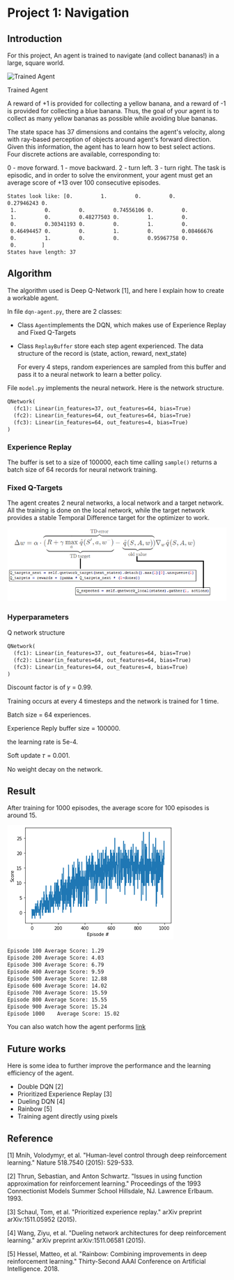 [//]: # (Image References)

[image1]: https://user-images.githubusercontent.com/10624937/42135619-d90f2f28-7d12-11e8-8823-82b970a54d7e.gif "Trained Agent"

[image2]: https://user-images.githubusercontent.com/10624937/42386929-76f671f0-8106-11e8-9376-f17da2ae852e.png "Kernel"

[image3]: images/FixedQ.png "FixQ"

[image4]: images/result.png "Result"

# Project 1: Navigation 

## Introduction

For this project, An agent is trained to navigate (and collect bananas!) in a large, square world.

![Trained Agent][image1]

Trained Agent

A reward of +1 is provided for collecting a yellow banana, and a reward of -1 is provided for collecting a blue banana. Thus, the goal of your agent is to collect as many yellow bananas as possible while avoiding blue bananas.

The state space has 37 dimensions and contains the agent's velocity, along with ray-based perception of objects around agent's forward direction. Given this information, the agent has to learn how to best select actions. Four discrete actions are available, corresponding to:

0 - move forward.
1 - move backward.
2 - turn left.
3 - turn right.
The task is episodic, and in order to solve the environment, your agent must get an average score of +13 over 100 consecutive episodes.

```
States look like: [0.         1.         0.         0.         0.27946243 0.
 1.         0.         0.         0.74556106 0.         0.
 1.         0.         0.48277503 0.         1.         0.
 0.         0.30341193 0.         0.         1.         0.
 0.46494457 0.         0.         1.         0.         0.08466676
 0.         1.         0.         0.         0.95967758 0.
 0.        ]
States have length: 37
```

## Algorithm

The algorithm used is Deep Q-Network [1], and here I explain how to create a workable agent.

In file `dqn-agent.py`, there are 2 classes:

* Class `Agent`implements the DQN, which makes use of Experience Replay and Fixed Q-Targets 

* Class `ReplayBuffer` store each step agent experienced. The data structure of the record is (state, action, reward, next_state)

    For every 4 steps, random experiences are sampled from this buffer and pass it to a neural network to learn a better policy.

File `model.py` implements the neural network. Here is the network structure.

```
QNetwork(
  (fc1): Linear(in_features=37, out_features=64, bias=True)
  (fc2): Linear(in_features=64, out_features=64, bias=True)
  (fc3): Linear(in_features=64, out_features=4, bias=True)
)
```

### Experience Replay

The buffer is set to a size of 100000, each time calling `sample()` returns a batch size of 64 records for neural network training.

### Fixed Q-Targets 

The agent creates 2 neural networks, a local network and a target network. All the training is done on the local network, while the target network provides a stable Temporal Difference target for the optimizer to work.

![Fixed Q Equation][image3]


### Hyperparameters

Q network structure

```
QNetwork(
  (fc1): Linear(in_features=37, out_features=64, bias=True)
  (fc2): Linear(in_features=64, out_features=64, bias=True)
  (fc3): Linear(in_features=64, out_features=4, bias=True)
)
```

Discount factor is of 𝛾 = 0.99.

Training occurs at every 4 timesteps and the network is trained for 1 time. 

Batch size = 64 experiences.

Experience Reply buffer size = 100000.

the learning rate is 5e-4.

Soft update 𝜏 = 0.001.

No weight decay on the network.

## Result

After training for 1000 episodes, the average score for 100 episodes is around 15.

![Reward plot][image4]

```
Episode 100	Average Score: 1.29
Episode 200	Average Score: 4.03
Episode 300	Average Score: 6.79
Episode 400	Average Score: 9.59
Episode 500	Average Score: 12.88
Episode 600	Average Score: 14.02
Episode 700	Average Score: 15.59
Episode 800	Average Score: 15.55
Episode 900	Average Score: 15.24
Episode 1000	Average Score: 15.02
```

You can also watch how the agent performs [link](https://youtu.be/e9D-HyelbTQ)

## Future works

Here is some idea to further improve the performance and the learning efficiency of the agent.

* Double DQN [2]
* Prioritized Experience Replay [3]
* Dueling DQN [4]
* Rainbow [5]
* Training agent directly using pixels

## Reference

[1] Mnih, Volodymyr, et al. "Human-level control through deep reinforcement learning." Nature 518.7540 (2015): 529-533.

[2] Thrun, Sebastian, and Anton Schwartz. "Issues in using function approximation for reinforcement learning." Proceedings of the 1993 Connectionist Models Summer School Hillsdale, NJ. Lawrence Erlbaum. 1993.

[3] Schaul, Tom, et al. "Prioritized experience replay." arXiv preprint arXiv:1511.05952 (2015).

[4] Wang, Ziyu, et al. "Dueling network architectures for deep reinforcement learning." arXiv preprint arXiv:1511.06581 (2015).

[5] Hessel, Matteo, et al. "Rainbow: Combining improvements in deep reinforcement learning." Thirty-Second AAAI Conference on Artificial Intelligence. 2018.